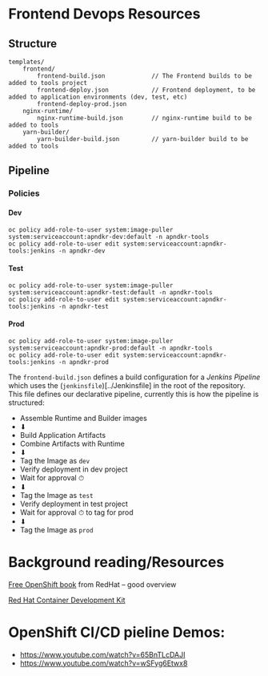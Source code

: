 # Frontend Devops Resources

## Structure

```
templates/
    frontend/
        frontend-build.json             // The Frontend builds to be added to tools project
        frontend-deploy.json            // Frontend deployment, to be added to application environments (dev, test, etc)
        frontend-deploy-prod.json       
    nginx-runtime/
        nginx-runtime-build.json        // nginx-runtime build to be added to tools
    yarn-builder/
        yarn-builder-build.json         // yarn-builder build to be added to tools
```

## Pipeline

### Policies

#### Dev
```
oc policy add-role-to-user system:image-puller system:serviceaccount:apndkr-dev:default -n apndkr-tools
oc policy add-role-to-user edit system:serviceaccount:apndkr-tools:jenkins -n apndkr-dev

```

#### Test
```
oc policy add-role-to-user system:image-puller system:serviceaccount:apndkr-test:default -n apndkr-tools
oc policy add-role-to-user edit system:serviceaccount:apndkr-tools:jenkins -n apndkr-test

```

#### Prod
```
oc policy add-role-to-user system:image-puller system:serviceaccount:apndkr-prod:default -n apndkr-tools
oc policy add-role-to-user edit system:serviceaccount:apndkr-tools:jenkins -n apndkr-prod

```




The `frontend-build.json` defines a build configuration for a *Jenkins Pipeline* which uses the (`jenkinsfile`)[../Jenkinsfile] in the root of the repository.  This file defines our declarative pipeline, currently this is how the pipeline is structured:

- Assemble Runtime and Builder images
- ⬇
- Build Application Artifacts
- Combine Artifacts with Runtime
- ⬇
- Tag the Image as `dev`
- Verify deployment in dev project
- Wait for approval ⏱
- ⬇
- Tag the Image as `test`
- Verify deployment in test project
- Wait for approval ⏱ to tag for prod
- ⬇
- Tag the Image as `prod`


# Background reading/Resources

[Free OpenShift book](https://www.openshift.com/promotions/for-developers.html) from RedHat – good overview

[Red Hat Container Development Kit](http://developers.redhat.com/products/cdk/overview/)

# OpenShift CI/CD pieline Demos:

- https://www.youtube.com/watch?v=65BnTLcDAJI
- https://www.youtube.com/watch?v=wSFyg6Etwx8
